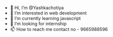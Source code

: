 - 👋 Hi, I’m @Yashkachotiya
- 👀 I’m interested in web development
- 🌱 I’m currently learning javascript
- 💞️ I’m looking for internship
- 📫 How to reach me contact no - 9665988596

<!---
Yashkachotiya/Yashkachotiya is a ✨ special ✨ repository because its `README.md` (this file) appears on your GitHub profile.
You can click the Preview link to take a look at your changes.
--->
